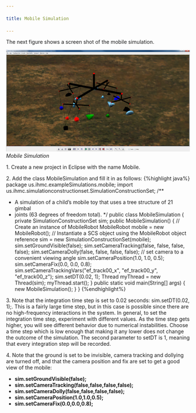 ```yaml
---

title: Mobile Simulation

---
```


The next figure shows a screen shot of the mobile simulation.

![mobile](/resources/images/documentation/scsTutorial/scs-tutorial-7-mobile.png)  
*Mobile Simulation*

1\. Create a new project in Eclipse with the name Mobile.

2\. Add the class MobileSimulation and fill it in as follows:
{%highlight java%}
package us.ihmc.exampleSimulations.mobile;
import us.ihmc.simulationconstructionset.SimulationConstructionSet;
/**
 * A simulation of a child’s mobile toy that uses a tree structure of 21 gimbal
 * joints (63 degrees of freedom total).
 */
public class MobileSimulation
{
   private SimulationConstructionSet sim;
   public MobileSimulation()
   {
      // Create an instance of MobileRobot
      MobileRobot mobile = new MobileRobot();
      // Instantiate a SCS object using the MobileRobot object reference
      sim = new SimulationConstructionSet(mobile);
      sim.setGroundVisible(false);
      sim.setCameraTracking(false, false, false, false);
      sim.setCameraDolly(false, false, false, false);
      // set camera to a convenient viewing angle
      sim.setCameraPosition(1.0, 1.0, 0.5);
      sim.setCameraFix(0.0, 0.0, 0.8);
      sim.setCameraTrackingVars("ef_track00_x", "ef_track00_y", "ef_track00_z");
      sim.setDT(0.02, 1);
      Thread myThread = new Thread(sim);
      myThread.start();
   }
   public static void main(String[] args)
   {
      new MobileSimulation();
   }
}
{%endhighlight%}

3\. Note that the integration time step is set to 0.02 seconds: sim.setDT(0.02, 1);. This is a fairly large time step, but in this case is possible since there are no high-frequency interactions in the system. In general, to set the integration time step, experiment with different values. As the time step gets higher, you will see different behavior due to numerical instabilities. Choose a time step which is low enough that making it any lower does not change the outcome of the simulation. The second parameter to setDT is 1, meaning that every integration step will be recorded.

4\. Note that the ground is set to be invisible, camera tracking and dollying are turned off, and that the camera position and fix are set to get a good view of the mobile:

* **sim.setGroundVisible(false);**
* **sim.setCameraTracking(false,false,false,false);**
* **sim.setCameraDolly(false,false,false,false);**
* **sim.setCameraPosition(1.0,1.0,0.5);**
* **sim.setCameraFix(0.0,0.0,0.8);**


